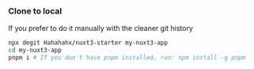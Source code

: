 ### Clone to local

If you prefer to do it manually with the cleaner git history

```bash
npx degit Hahahahx/nuxt3-starter my-nuxt3-app
cd my-nuxt3-app
pnpm i # If you don't have pnpm installed, run: npm install -g pnpm
```
